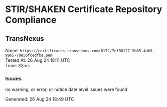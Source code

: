 # STIR/SHAKEN Certificate Repository Compliance

## TransNexus

Name: `https://certificates.transnexus.com/0172/7ef08127-9b85-4db9-9965-79e56fcedfbe.pem`\
Tested At: 26 Aug 24 18:11 UTC\
Time: 32ms

### Issues

no warning, or error, or notice date level issues were found

Generated: 26 Aug 24 18:49 UTC